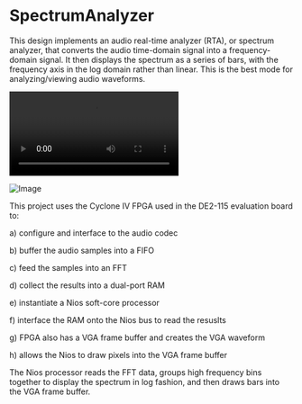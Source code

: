 # SpectrumAnalyzer

This design implements an audio real-time analyzer (RTA), or spectrum analyzer, that converts the audio time-domain signal into a frequency-domain signal. It then displays the spectrum as a series of bars, with the frequency axis in the log domain rather than linear. This is the best mode for analyzing/viewing audio waveforms.

![Link_to_video](https://github.com/delhatch/Spectrum/blob/master/A_Example_video_music_short.mp4)

![Image](https://github.com/delhatch/Spectrum/blob/master/screenshot.JPG)

This project uses the Cyclone IV FPGA used in the DE2-115 evaluation board to:

a) configure and interface to the audio codec

b) buffer the audio samples into a FIFO

c) feed the samples into an FFT

d) collect the results into a dual-port RAM

e) instantiate a Nios soft-core processor

f) interface the RAM onto the Nios bus to read the resuslts

g) FPGA also has a VGA frame buffer and creates the VGA waveform

h) allows the Nios to draw pixels into the VGA frame buffer

The Nios processor reads the FFT data, groups high frequency bins together to display the spectrum in log fashion, and then draws bars into the VGA frame buffer.
